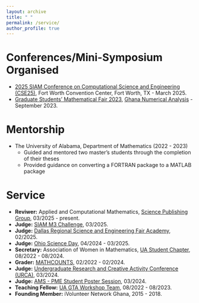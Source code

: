```yaml
---
layout: archive
title: " "
permalink: /service/
author_profile: true
---
```

  
Conferences/Mini-Symposium Organised
======
* [2025 SIAM Conference on Computational Science and Engineering (CSE25)](https://meetings.siam.org/sess/dsp_programsess.cfm?SESSIONCODE=81137), Fort Worth Convention Center, Fort Worth, TX - March 2025.
* [Graduate Students’ Mathematical Fair 2023](https://sites.google.com/view/ghananumericals/workshops-conferences/graduate-students-fair/graduate-students-fair-2023), [Ghana Numerical Analysis](https://sites.google.com/view/ghananumericals/home) - September 2023.

  
  
Mentorship
======
* The University of Alabama, Department of Mathematics (2022 - 2023)
	* Guided and mentored two master’s students through the completion of their theses
  * Provided guidance on converting a FORTRAN package to a MATLAB package  



Service
======
* **Reviwer:** Applied and Computational Mathematics, [Science Publishing Group](https://www.sciencepublishinggroup.com/journal/147/reviewers), 03/2025 - present.
* **Judge:** [SIAM M3 Challenge](https://m3challenge.siam.org), 03/2025.
* **Judge:** [Dallas Regional Science and Engineering Fair Academy](https://dallassciencefair.org/), 02/2025.
* **Judge:** [Ohio Science Day](https://www.ohiosci.org/science-days/), 04/2024 - 03/2025.
* **Secretary:** Association of Women in Mathematics, [UA Student Chapter](https://math.ua.edu/awm/), 08/2022 - 08/2024.
* **Grader:** [MATHCOUNTS](https://www.mathcounts.org), 02/2022 - 02/2024.
* **Judge:** [Undergraduate Research and Creative Activity Conference (URCA)](https://research.ua.edu/our/urca/), 03/2024.
* **Judge:** [AMS - PME Student Poster Session](https://jointmathematicsmeetings.org/meetings/national/jmm2024/2300_posters), 03/2024.
* **Teaching Fellow:** [UA GTA Workshop Team](https://graduate.ua.edu/students/gradacts/new-gta-workshop/), 08/2022 - 08/2023.
* **Founding Member:** iVolunteer Network Ghana, 2015 - 2018.


